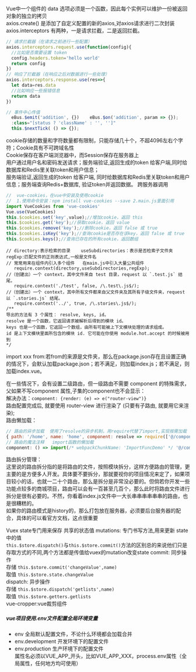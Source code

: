 Vue中一个组件的 data 选项必须是一个函数，因此每个实例可以维护一份被返回对象的独立的拷贝  
axios.create()	是添加了自定义配置的新的axios,对axios请求进行二次封装		axios.interceptors 有两种，一是请求拦截，二是返回拦截。  
```JavaScript
// 请求拦截器（在请求之前进行一些配置）
axios.interceptors.request.use(function(config){
  //比如是否需要设置 token
  config.headers.token='hello world'
  return config
})
// 响应了拦截器（在响应之后对数据进行一些处理）
axios.interceptors.response.use(res=>{
  let data=res.data
  //比如响应一些报错信息
  return data
})
```
```JavaScript
// 事件中心传值
  eBus.$emit('addition', {})	eBus.$on('addition', param => {});
  :class="[status ? 'className' : '', '']"
  this.$nextTick( () => {});
```
cookie存储的数量和字符数量都有限制，只能存储几十个，不超4096左右个字符；Cookie具有不可跨域名性  
Cookie保存在客户端浏览器中，而Session保存在服务器上  
用户通过用户名和密码发送请求；服务端验证,返回生成的token 给客户端,同时给数据库和Redis里关联token和用户信息；  
服务端验证,返回生成的token 给客户端,  同时给数据库和Redis里关联token和用户信息；服务端查询Redis+数据库, 验证token并返回数据。	跨服务器调用
```JavaScript
//  vue-cookies，在vue中安装及使用cookie
//  1.使用命令安装：npm install vue-cookies --save	2.main.js里面引用
import VueCookies from 'vue-cookies'
Vue.use(VueCookies)
this.$cookies.set('key',value);//增加cookie，返回 this
this.$cookies.get('key');//获取cookie，返回 value
this.$cookies.remove('key');//删除cookie，返回 false 或 true
this.$cookies.isKey('key');//查询cookie是否存在该key，返回 false 或 true
this.$cookies.keys();//查询已存在的所有cookie，返回数组
```
```
// directory:表示检索的目录	useSubdirectories：表示是否检索子文件夹	regExp:匹配文件的正则表达式,一般是文件名
// 常常用来在组件内引入多个组件   在main.js中引入大量公共组件
   require.context(directory,useSubdirectories,regExp);
//（创建出）一个 context，其中文件来自 test 目录，request 以 `.test.js` 结尾。
   require.context('./test', false, /\.test\.js$/);
//（创建出）一个 context，其中所有文件都来自父文件夹及其所有子级文件夹，request 以 `.stories.js` 结尾。
   require.context('../', true, /\.stories\.js$/);
/**
导出的方法有 3 个属性： resolve, keys, id。  
resolve 是一个函数，它返回请求被解析后得到的模块 id。  
keys 也是一个函数，它返回一个数组，由所有可能被上下文模块处理的请求组成。 
id 是上下文模块里面所包含的模块 id. 它可能在你使用 module.hot.accept 的时候被用到
*/
```
import xxx from:若from的来源是文件夹，那么在package.json存在且设置正确的情况下，会默认加载package.json；若不满足，则加载index.js；若不满足，则加载index.vue。 

在一些情况下，会有设置二级路由，但一级路由不需要 component 的特殊需求，父如果不写component 属性,子集的component也不会显示：  
解决办法：`component: {render: (e) => e("router-view")}`  
路由配置完成后, 就要使用 router-view 进行渲染了 (只要有子路由, 就要用它来渲染);  
路由懒加载：
```JavaScript
// 路由的异步加载  使用了resolve的异步机制，用require代替了import,实现按需加载
{ path: '/home', name: 'home', component: resolve => require(['@/components/home'],resolve) }
// 路由的魔法注释   import函数的懒加载
component: () => import(/* webpackChunkName: 'ImportFuncDemo' */ '@/components/home')
```
路由拆分管理：  
这里说的路由拆分指的是将路由的文件，按照模块拆分，这样方便路由的管理，更主要的是方便多人开发。具体要不要拆分，那就要视你的项目情况来定了，如果项目较小的话，也就一二十个路由，那么是拆分是非常没必要的。但倘若你开发一些功能点较多的商城项目，路由可以会有一百甚至几百个，那么此时将路由文件进行拆分是很有必要的。不然，你看着index.js文件中一大长串串串串串串的路由，也是很糟糕的。  
如果你的路由模式是history的，那么打包放在服务器，必须要后台服务器的配合，具体的可以看官方文档，这点很重要

Vuex  state专门用来保存 共享的状态值	 mutations: 专门书写方法,用来更新 state 中的值  
`this.$store.dispatch()`与`this.$store.commit()`方法的区别总的来说他们只是存取方式的不同,两个方法都是传值给vuex的mutation改变state
commit: 同步操作  
  存储 `this.$store.commit('changeValue',name)`  
  取值 `this.$store.state.changeValue`  
dispatch: 异步操作  
  存储 `this.$store.dispatch('getlists',name)`  
  取值 `this.$store.getters.getlists`  
vue-cropper:vue裁剪组件  
##### vue项目使用.env文件配置全局环境变量
+ env 全局默认配置文件，不论什么环境都会加载合并
+ env.development 开发环境下的配置文件
+ env.production 生产环境下的配置文件  
属性名必须以VUE_APP_开头，比如VUE_APP_XXX，process.env属性（全局属性，任何地方均可使用）
